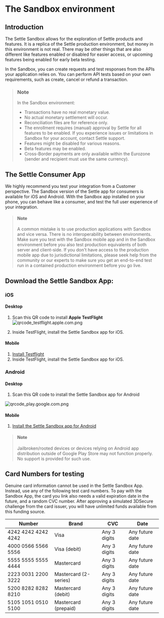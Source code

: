# The Sandbox environment

## Introduction

The Settle Sandbox allows for the exploration of Settle products and features. It is a replica of the Settle production environment, but money in this environment is not real. There may be other things that are also different like features enabled or disabled for easier access, or upcoming features being enabled for early beta testing.

In the Sandbox, you can create requests and test responses from the APIs your application relies on. You can perform API tests based on your own requirements, such as create, cancel or refund a transaction.

> ### Note
> In the Sandbox environment:
> - Transactions have no real monetary value.
> - No actual monetary settlement will occur.
> - Reconciliation files are for reference only.
> - The enrollment requires (manual) approval by Settle for all features to be enabled. If you experience issues or limitations in Sandbox for your account, contact Settle support.
> - Features might be disabled for various reasons.
> - Beta features may be enabled.
> - Cross-Border payments are only available within the Eurozone (sender and recipient must use the same currency).

####

## The Settle Consumer App
We highly recommend you test your integration from a Customer perspective.
The Sandbox version of the Settle app for consumers is available for iOS and Android.
With the Sandbox app installed on your phone, you can behave like a consumer, and test the full user experience of your integration.

> #### Note
>
>A common mistake is to use production applications with Sandbox and vice versa. There is no interoperability between environments. Make sure you test with the Sandbox mobile app and in the Sandbox environment before you also test production equivalents of both server and client-side. If you don't have access to the production mobile app due to jurisdictional limitations, please seek help from the community or our experts to make sure you get an end-to-end test run in a contained production environment before you go live.

## Download the Settle Sandbox App:

### iOS

#### Desktop

1. Scan this QR code to install **Apple TestFlight**
  ![qrcode_testflight.apple.com.png](https://stoplight.io/api/v1/projects/cHJqOjUxMDI1/images/KjpdIyNmDoE)

2. Inside TestFlight, install the Settle Sandbox app for iOS.

#### Mobile

1. [Install Testflight](https://testflight.apple.com/join/9PXGEdpK)
2. Inside TestFlight, install the Settle Sandbox app for iOS.

### Android

#### Desktop

1. Scan this QR code to install the Settle Sandbox app for Android

  ![qrcode_play.google.com.png](https://stoplight.io/api/v1/projects/cHJqOjUxMDI1/images/cQF1NuEKbA0)


#### Mobile

1. [Install the Settle Sandbox app for Android](https://play.google.com/apps/testing/eu.settle.app.sandbox)

> #### Note
>
> Jailbroken/rooted devices or devices relying on Android app distribution outside of Google Play Store may not function properly. No support is provided for such use.

####

## Card Numbers for testing
Genuine card information cannot be used in the Settle Sandbox App.
Instead, use any of the following test card numbers. To pay with the Sandbox App, the card you link also needs a valid expiration date in the future, and a random CVC number. After approving a simulated 3DSecure challenge from the card issuer, you will have unlimited funds available from this funding source.


Number | Brand | CVC | Date
---------|----------|---------|---------
4242 4242 4242 4242 | Visa | Any 3 digits | Any future date
4000 0566 5566 5556 | Visa (debit) | Any 3 digits | Any future date
5555 5555 5555 4444 | Mastercard | Any 3 digits | Any future date
2223 0031 2200 3222 | Mastercard (2-series) | Any 3 digits | Any future date
5200 8282 8282 8210 | Mastercard (debit) | Any 3 digits | Any future date
5105 1051 0510 5100 | Mastercard (prepaid) | Any 3 digits | Any future date
